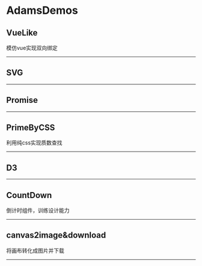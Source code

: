 # AdamsDemos

## VueLike
模仿vue实现双向绑定
***

## SVG
***

## Promise
***

## PrimeByCSS
利用纯css实现质数查找
***

## D3
***

## CountDown
倒计时组件，训练设计能力
***

## canvas2image&download
将画布转化成图片并下载
***
